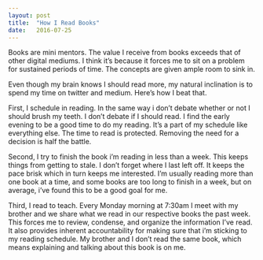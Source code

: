 ```yaml
---
layout: post
title:  "How I Read Books"
date:   2016-07-25
---
```


Books are mini mentors. The value I receive from books exceeds that of other digital mediums. I think it’s because it forces me to sit on a problem for sustained periods of time. The concepts are given ample room to sink in.

Even though my brain knows I should read more, my natural inclination is to spend my time on twitter and medium. Here’s how I beat that.

First, I schedule in reading. In the same way i don’t debate whether or not I should brush my teeth. I don’t debate if I should read. I find the early evening to be a good time to do my reading. It’s a part of my schedule like everything else. The time to read is protected. Removing the need for a decision is half the battle.

Second, I try to finish the book i’m reading in less than a week. This keeps things from getting to stale. I don’t forget where I last left off. It keeps the pace brisk which in turn keeps me interested. I’m usually reading more than one book at a time, and some books are too long to finish in a week, but on average, i’ve found this to be a good goal for me.

Third, I read to teach. Every Monday morning at 7:30am I meet with my brother and we share what we read in our respective books the past week. This forces me to review, condense, and organize the information I’ve read. It also provides inherent accountability for making sure that i’m sticking to my reading schedule. My brother and I don’t read the same book, which means explaining and talking about this book is on me.
